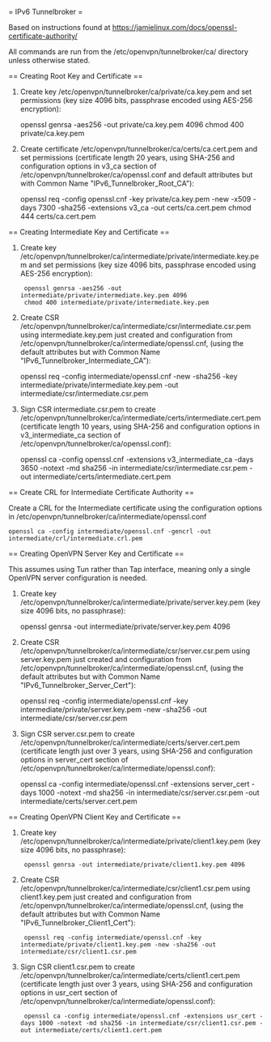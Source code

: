 = IPv6 Tunnelbroker =

Based on instructions found at https://jamielinux.com/docs/openssl-certificate-authority/

All commands are run from the /etc/openvpn/tunnelbroker/ca/ directory unless otherwise stated.


== Creating Root Key and Certificate ==

1. Create key /etc/openvpn/tunnelbroker/ca/private/ca.key.pem and set permissions (key size 4096 bits, passphrase encoded using AES-256 encryption):

	openssl genrsa -aes256 -out private/ca.key.pem 4096
	chmod 400 private/ca.key.pem

2. Create certificate /etc/openvpn/tunnelbroker/ca/certs/ca.cert.pem and set permissions (certificate length 20 years, using SHA-256 and configuration options in v3_ca section of /etc/openvpn/tunnelbroker/ca/openssl.conf and default attributes but with Common Name "IPv6_Tunnelbroker_Root_CA"):

	openssl req -config openssl.cnf -key private/ca.key.pem -new -x509 -days 7300 -sha256 -extensions v3_ca -out certs/ca.cert.pem
	chmod 444 certs/ca.cert.pem


== Creating Intermediate Key and Certificate ==

1. Create key /etc/openvpn/tunnelbroker/ca/intermediate/private/intermediate.key.pem and set permissions (key size 4096 bits, passphrase encoded using AES-256 encryption):

        openssl genrsa -aes256 -out intermediate/private/intermediate.key.pem 4096
        chmod 400 intermediate/private/intermediate.key.pem

2. Create CSR /etc/openvpn/tunnelbroker/ca/intermediate/csr/intermediate.csr.pem using intermediate.key.pem just created and configuration from /etc/openvpn/tunnelbroker/ca/intermediate/openssl.cnf, (using the default attributes but with Common Name "IPv6_Tunnelbroker_Intermediate_CA"):

	openssl req -config intermediate/openssl.cnf -new -sha256 -key intermediate/private/intermediate.key.pem -out intermediate/csr/intermediate.csr.pem

3. Sign CSR intermediate.csr.pem to create /etc/openvpn/tunnelbroker/ca/intermediate/certs/intermediate.cert.pem (certificate length 10 years, using SHA-256 and configuration options in v3_intermediate_ca section of /etc/openvpn/tunnelbroker/ca/openssl.conf):
   
	openssl ca -config openssl.cnf -extensions v3_intermediate_ca -days 3650 -notext -md sha256 -in intermediate/csr/intermediate.csr.pem -out intermediate/certs/intermediate.cert.pem


== Create CRL for Intermediate Certificate Authority ==

Create a CRL for the Intermediate certificate using the configuration options in /etc/openvpn/tunnelbroker/ca/intermediate/openssl.conf

	openssl ca -config intermediate/openssl.cnf -gencrl -out intermediate/crl/intermediate.crl.pem


== Creating OpenVPN Server Key and Certificate ==

This assumes using Tun rather than Tap interface, meaning only a single OpenVPN server configuration is needed.

1. Create key /etc/openvpn/tunnelbroker/ca/intermediate/private/server.key.pem (key size 4096 bits, no passphrase):

	openssl genrsa -out intermediate/private/server.key.pem 4096

2. Create CSR /etc/openvpn/tunnelbroker/ca/intermediate/csr/server.csr.pem using server.key.pem just created and configuration from /etc/openvpn/tunnelbroker/ca/intermediate/openssl.cnf, (using the default attributes but with Common Name "IPv6_Tunnelbroker_Server_Cert"):

	openssl req -config intermediate/openssl.cnf -key intermediate/private/server.key.pem -new -sha256 -out intermediate/csr/server.csr.pem

3. Sign CSR server.csr.pem to create /etc/openvpn/tunnelbroker/ca/intermediate/certs/server.cert.pem (certificate length just over 3 years, using SHA-256 and configuration options in server_cert section of /etc/openvpn/tunnelbroker/ca/intermediate/openssl.conf):

	openssl ca -config intermediate/openssl.cnf -extensions server_cert -days 1000 -notext -md sha256 -in intermediate/csr/server.csr.pem -out intermediate/certs/server.cert.pem


== Creating OpenVPN Client Key and Certificate ==

1. Create key /etc/openvpn/tunnelbroker/ca/intermediate/private/client1.key.pem (key size 4096 bits, no passphrase):

        openssl genrsa -out intermediate/private/client1.key.pem 4096

2. Create CSR /etc/openvpn/tunnelbroker/ca/intermediate/csr/client1.csr.pem using client1.key.pem just created and configuration from /etc/openvpn/tunnelbroker/ca/intermediate/openssl.cnf, (using the default attributes but with Common Name "IPv6_Tunnelbroker_Client1_Cert"):

        openssl req -config intermediate/openssl.cnf -key intermediate/private/client1.key.pem -new -sha256 -out intermediate/csr/client1.csr.pem

3. Sign CSR client1.csr.pem to create /etc/openvpn/tunnelbroker/ca/intermediate/certs/client1.cert.pem (certificate length just over 3 years, using SHA-256 and configuration options in usr_cert section of /etc/openvpn/tunnelbroker/ca/intermediate/openssl.conf):

        openssl ca -config intermediate/openssl.cnf -extensions usr_cert -days 1000 -notext -md sha256 -in intermediate/csr/client1.csr.pem -out intermediate/certs/client1.cert.pem

